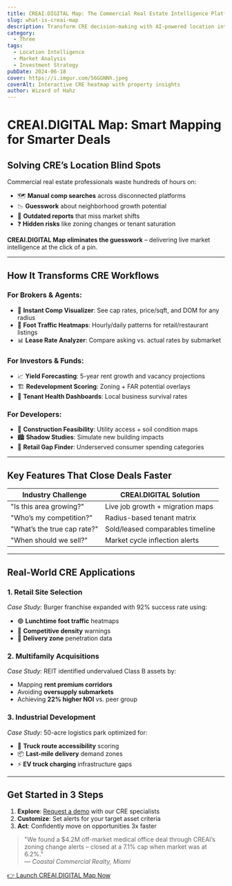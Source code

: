 ```yaml
---
title: CREAI.DIGITAL Map: The Commercial Real Estate Intelligence Platform
slug: what-is-creai-map
description: Transform CRE decision-making with AI-powered location intelligence and interactive mapping
category:
  - Three
tags:
  - Location Intelligence
  - Market Analysis
  - Investment Strategy
pubDate: 2024-06-18
cover: https://i.imgur.com/56GGNNh.jpeg
coverAlt: Interactive CRE heatmap with property insights
author: Wizard of Hahz
---
```


# CREAI.DIGITAL Map: Smart Mapping for Smarter Deals

## Solving CRE’s Location Blind Spots

Commercial real estate professionals waste hundreds of hours on:

- 🗺️ **Manual comp searches** across disconnected platforms
- 📉 **Guesswork** about neighborhood growth potential
- 📅 **Outdated reports** that miss market shifts
- ❓ **Hidden risks** like zoning changes or tenant saturation

**CREAI.DIGITAL Map eliminates the guesswork** – delivering live market intelligence at the click of a pin.

---

## How It Transforms CRE Workflows

### For Brokers & Agents:
- 🏢 **Instant Comp Visualizer**: See cap rates, price/sqft, and DOM for any radius  
- 👣 **Foot Traffic Heatmaps**: Hourly/daily patterns for retail/restaurant listings  
- 📊 **Lease Rate Analyzer**: Compare asking vs. actual rates by submarket  

### For Investors & Funds:
- 📈 **Yield Forecasting**: 5-year rent growth and vacancy projections  
- 🏗️ **Redevelopment Scoring**: Zoning + FAR potential overlays  
- 💼 **Tenant Health Dashboards**: Local business survival rates  

### For Developers:
- 🚧 **Construction Feasibility**: Utility access + soil condition maps  
- 🏙️ **Shadow Studies**: Simulate new building impacts  
- 🛒 **Retail Gap Finder**: Underserved consumer spending categories  

---

## Key Features That Close Deals Faster

| Industry Challenge          | CREAI.DIGITAL Solution          |
|----------------------------|---------------------------------|
| "Is this area growing?"     | Live job growth + migration maps |
| "Who’s my competition?"    | Radius-based tenant matrix       |
| "What’s the true cap rate?"| Sold/leased comparables timeline |
| "When should we sell?"      | Market cycle inflection alerts   |

---

## Real-World CRE Applications

### 1. **Retail Site Selection**  
*Case Study:* Burger franchise expanded with 92% success rate using:  
- 🟢 **Lunchtime foot traffic** heatmaps  
- 🔴 **Competitive density** warnings  
- 📱 **Delivery zone** penetration data  

### 2. **Multifamily Acquisitions**  
*Case Study:* REIT identified undervalued Class B assets by:  
- Mapping **rent premium corridors**  
- Avoiding **oversupply submarkets**  
- Achieving **22% higher NOI** vs. peer group  

### 3. **Industrial Development**  
*Case Study:* 50-acre logistics park optimized for:  
- 🚛 **Truck route accessibility** scoring  
- 📦 **Last-mile delivery** demand zones  
- ⚡ **EV truck charging** infrastructure gaps  

---

## Get Started in 3 Steps

1. **Explore**: [Request a demo](https://creai.digital) with our CRE specialists  
2. **Customize**: Set alerts for your target asset criteria  
3. **Act**: Confidently move on opportunities 3x faster  

> "We found a $4.2M off-market medical office deal through CREAI’s zoning change alerts – closed at a 7.1% cap when market was at 6.2%."  
> *— Coastal Commercial Realty, Miami*  

[👉 Launch CREAI.DIGITAL Map Now](https://map.creai.digital)